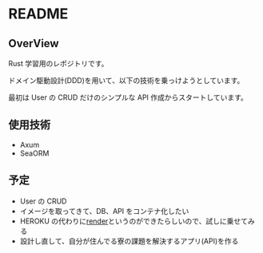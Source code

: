 # README

## OverView

Rust 学習用のレポジトリです。

ドメイン駆動設計(DDD)を用いて、以下の技術を乗っけようとしています。

最初は User の CRUD だけのシンプルな API 作成からスタートしています。

## 使用技術

- Axum
- SeaORM

## 予定

- User の CRUD
- イメージを取ってきて、DB、API をコンテナ化したい
- HEROKU の代わりに[render](https://render.com/)というのができたらしいので、試しに乗せてみる
- 設計し直して、自分が住んでる寮の課題を解決するアプリ(API)を作る
